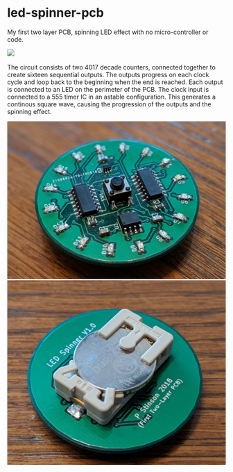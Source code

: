 # led-spinner-pcb
My first two layer PCB, spinning LED effect with no micro-controller or code.

![](images/led_spinner.gif)

The circuit consists of two 4017 decade counters, connected together to create sixteen sequential outputs. The outputs progress on each clock cycle and loop back to the beginning when the end is reached. Each output is connected to an LED on the perimeter of the PCB. The clock input is connected to a 555 timer IC in an astable configuration. This generates a continous square wave, causing the progression of the outputs and the spinning effect.

![](images/led_spinner_front.jpg)
![](images/led_spinner_back.jpg)
